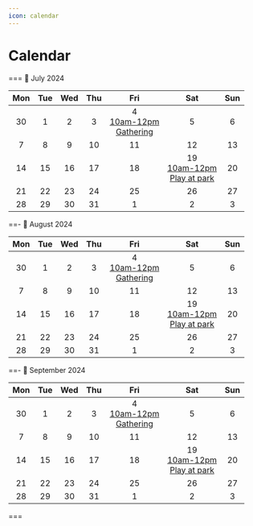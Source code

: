```yaml
---
icon: calendar
---
```


# Calendar

=== :calendar: July 2024

|Mon|Tue|Wed|Thu|Fri|Sat|Sun|
|:-:|:-:|:-:|:-:|:-:|:-:|:-:|
|30|1|2|3|4<br>[10am-12pm<br>Gathering](here.html)|5|6|
|7|8|9|10|11|12|13|
|14|15|16|17|18|19<br>[10am-12pm<br>Play at park](20240719-playatpark.md)|20|
|21|22|23|24|25|26|27|
|28|29|30|31|1|2|3|

==- :calendar: August 2024

|Mon|Tue|Wed|Thu|Fri|Sat|Sun|
|:-:|:-:|:-:|:-:|:-:|:-:|:-:|
|30|1|2|3|4<br>[10am-12pm<br>Gathering](here.html)|5|6|
|7|8|9|10|11|12|13|
|14|15|16|17|18|19<br>[10am-12pm<br>Play at park](20240719-playatpark.md)|20|
|21|22|23|24|25|26|27|
|28|29|30|31|1|2|3|

==- :calendar: September 2024

|Mon|Tue|Wed|Thu|Fri|Sat|Sun|
|:-:|:-:|:-:|:-:|:-:|:-:|:-:|
|30|1|2|3|4<br>[10am-12pm<br>Gathering](here.html)|5|6|
|7|8|9|10|11|12|13|
|14|15|16|17|18|19<br>[10am-12pm<br>Play at park](20240719-playatpark.md)|20|
|21|22|23|24|25|26|27|
|28|29|30|31|1|2|3|

===